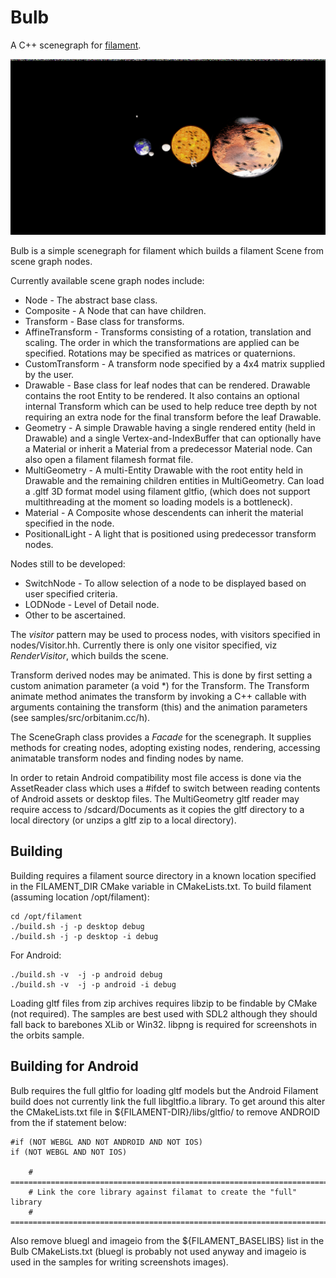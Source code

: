 # Bulb
A C++ scenegraph for [filament](https://github.com/google/filament).

![Screenshot](screenshot.png?raw=true "Orbits sample screenshot")

Bulb is a simple scenegraph for filament which builds a filament Scene from scene graph nodes.

Currently available scene graph nodes include:

* Node - The abstract base class.
* Composite - A Node that can have children.
* Transform - Base class for transforms.
* AffineTransform - Transforms consisting of a rotation, translation and scaling. The order in
which the transformations are applied can be specified. Rotations may be specified as matrices
or quaternions.
* CustomTransform - A transform node specified by a 4x4 matrix supplied by the user.
* Drawable - Base class for leaf nodes that can be rendered. Drawable contains the root Entity
to be rendered. It also contains an optional internal Transform which can be used to help reduce tree
depth by not requiring an extra node for the final transform before the leaf Drawable.
* Geometry - A simple Drawable having a single rendered entity (held in Drawable) and a single
Vertex-and-IndexBuffer that can optionally have a Material or inherit a Material from a predecessor
Material node. Can also open a filament filamesh format file.
* MultiGeometry - A multi-Entity Drawable with the root entity held in Drawable and the remaining
children entities in MultiGeometry. Can load a .gltf 3D format model using filament gltfio, (which
does not support multithreading at the moment so loading models is a bottleneck).
* Material - A Composite whose descendents can inherit the material specified in the node.
* PositionalLight - A light that is positioned using predecessor transform nodes.

Nodes still to be developed:

* SwitchNode - To allow selection of a node to be displayed based on user specified criteria.
* LODNode - Level of Detail node.
* Other to be ascertained.

The *visitor* pattern may be used to process nodes, with visitors specified in nodes/Visitor.hh.
Currently there is only one visitor specified, viz *RenderVisitor*, which builds the scene.

Transform derived nodes may be animated. This is done by first setting a custom animation parameter
(a void *) for the Transform. The Transform animate method animates the
transform by invoking a C++ callable with arguments containing the transform (this) and the animation parameters (see samples/src/orbitanim.cc/h).

The SceneGraph class provides a *Facade* for the scenegraph. It supplies methods for creating nodes,
adopting existing nodes, rendering, accessing animatable transform nodes and finding nodes by name.

In order to retain Android compatibility most file access is done via the AssetReader class which
uses a #ifdef to switch between reading contents of Android assets or desktop files. The
MultiGeometry gltf reader may require access to /sdcard/Documents as it copies the gltf directory to a
local directory (or unzips a gltf zip to a local directory).

## Building

Building requires a filament source directory in a known location specified in the FILAMENT_DIR
CMake variable in CMakeLists.txt. To build filament (assuming location /opt/filament):

~~~~
cd /opt/filament
./build.sh -j -p desktop debug
./build.sh -j -p desktop -i debug
~~~~
For Android:
~~~~
./build.sh -v  -j -p android debug
./build.sh -v  -j -p android -i debug
~~~~

Loading gltf files from zip archives requires libzip to be findable by CMake (not required).
The samples are best used with SDL2 although they should fall back to barebones XLib or Win32.
libpng is required for screenshots in the orbits sample.

## Building for Android 
Bulb requires the full gltfio for loading gltf models but the Android Filament build does not currently
link the full libgltfio.a library. To get around this alter the CMakeLists.txt file in 
${FILAMENT-DIR}/libs/gltfio/ to remove ANDROID from the if statement below:

~~~~
#if (NOT WEBGL AND NOT ANDROID AND NOT IOS)
if (NOT WEBGL AND NOT IOS)

    # ==================================================================================================
    # Link the core library against filamat to create the "full" library
    # ==================================================================================================
~~~~

Also remove bluegl and imageio from the ${FILAMENT_BASELIBS} list in the Bulb CMakeLists.txt
(bluegl is probably not used anyway and imageio is used in the samples for writing screenshots
images).



